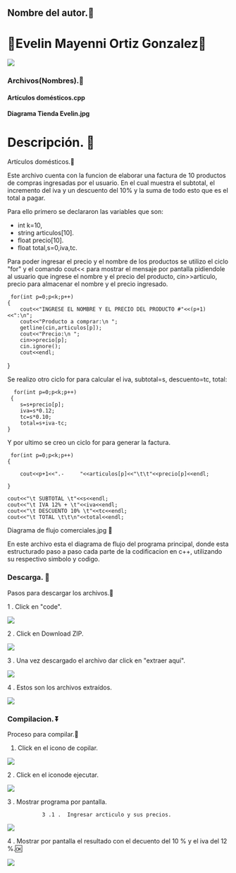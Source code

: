 ## Nombre del autor.:fallen_leaf:

# :rose:Evelin Mayenni Ortiz Gonzalez:dress:

![](https://avatars.githubusercontent.com/u/86195971?v=4)

### Archivos(Nombres).:cherry_blossom:

  ####  Artículos domésticos.cpp 
  #### Diagrama Tienda Evelin.jpg 
  
# Descripción. :mag_right:

  Artículos domésticos.:straight_ruler:

Este archivo cuenta con la funcion de elaborar una factura de 10 productos de compras ingresadas por el usuario. En el cual muestra el subtotal,  el incremento del iva y un descuento del 10% y la suma de todo esto que es el total a pagar.

Para ello primero se declararon las variables que son:  

* int k=10, 
* string articulos[10].
* float precio[10].
* float total,s=0,iva,tc.

Para poder ingresar el precio y el nombre de los productos se utilizo el ciclo "for" y el comando cout<< para mostrar el mensaje por pantalla pidiendole al usuario que ingrese el nombre y el precio del producto, cin>>articulo, precio para almacenar el nombre y el precio ingresado.
     
     for(int p=0;p<k;p++)
	{	
	    cout<<"INGRESE EL NOMBRE Y EL PRECIO DEL PRODUCTO #"<<(p+1)<<":\n";
        cout<<"Producto a comprar:\n "; 
		getline(cin,articulos[p]);
		cout<<"Precio:\n "; 
		cin>>precio[p];
		cin.ignore();
		cout<<endl;
   }
   
Se realizo otro ciclo for para calcular el iva, subtotal=s, descuento=tc, total:
      
      for(int p=0;p<k;p++)
     {
    	s=s+precio[p];
    	iva=s*0.12;	
	    tc=s*0.10;
    	total=s+iva-tc;
	}
  
Y  por ultimo se creo un ciclo for para generar la factura.
     
     for(int p=0;p<k;p++)
	{
  
		cout<<p+1<<".-     "<<articulos[p]<<"\t\t"<<precio[p]<<endl;
    
	}
  
	cout<<"\t SUBTOTAL \t"<<s<<endl;
	cout<<"\t IVA 12% + \t"<<iva<<endl;
	cout<<"\t DESCUENTO 10% \t"<<tc<<endl;
	cout<<"\t TOTAL \t\t\n"<<total<<endl;
  
Diagrama de flujo comerciales.jpg :straight_ruler:

En este archivo esta el diagrama de flujo del programa principal, donde esta estructurado paso a paso cada parte de la codificacion en c++, utilizando su respectivo simbolo  y codigo.

### Descarga. :file_folder:

Pasos para descargar los archivos.:bookmark_tabs:

1 . Click en "code".

![](https://raw.githubusercontent.com/OrtizGonzalezEvelin/IMAGENES/main/decarga%20evelin.jpeg)

2 . Click en Download ZIP.

![](https://raw.githubusercontent.com/OrtizGonzalezEvelin/IMAGENES/main/decarga%20evelin2.jpeg)

3 . Una vez descargado el archivo dar click en "extraer aquí".

![](https://raw.githubusercontent.com/LuisAbrahanQuinonezCaicedo/Imagenes/main/3.jpeg)

4 . Estos son los archivos extraídos.

![](https://raw.githubusercontent.com/OrtizGonzalezEvelin/IMAGENES/main/descaega%203.jpeg)

### Compilacion. :arrow_double_down:

Proceso para compilar.:wrench:

 1. Click  en el icono de copilar.
 
![](https://raw.githubusercontent.com/LuisAbrahanQuinonezCaicedo/Imagenes/main/copilar.jpeg)

2 . Click en el iconode ejecutar.

![](https://raw.githubusercontent.com/LuisAbrahanQuinonezCaicedo/Imagenes/main/ejecutar0.jpeg)

3 . Mostrar programa por pantalla.

               3 .1 .  Ingresar arcticulo y sus precios.
               
   ![](https://raw.githubusercontent.com/LuisAbrahanQuinonezCaicedo/Imagenes/main/ejecutar5.jpeg)
   
4 . Mostrar por pantalla el resultado con el decuento del 10 % y el iva del 12 %.:ok:
            
   ![](https://raw.githubusercontent.com/patriciajama/imagenes/main/ejecutar6.jpeg)
